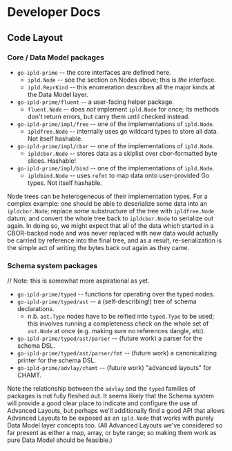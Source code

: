 Developer Docs
==============

Code Layout
-----------

### Core / Data Model packages

- `go-ipld-prime` -- the core interfaces are defined here.
	- `ipld.Node` -- see the section on Nodes above; this is *the* interface.
	- `ipld.ReprKind` -- this enumeration describes all the major kinds at the Data Model layer.
- `go-ipld-prime/fluent` -- a user-facing helper package.
	- `fluent.Node` -- does *not* implement `ipld.Node` for once; its methods don't return errors, but carry them until checked instead.
- `go-ipld-prime/impl/free` -- one of the implementations of `ipld.Node`.
	- `ipldfree.Node` -- internally uses go wildcard types to store all data.  Not itself hashable.
- `go-ipld-prime/impl/cbor` -- one of the implementations of `ipld.Node`.
	- `ipldcbor.Node` -- stores data as a skiplist over cbor-formatted byte slices.  Hashable!
- `go-ipld-prime/impl/bind` -- one of the implementations of `ipld.Node`.
	- `ipldbind.Node` -- uses `refmt` to map data onto user-provided Go types.  Not itself hashable.

Node trees can be heterogeneous of their implementation types.
For a complex example:
one should be able to deserialize some data into an `ipldcbor.Node`;
replace *some* substructure of the tree with `ipldfree.Node` datum;
and convert the whole tree back to `ipldcbor.Node` to serialize out again.
In doing so, we might expect that all of the data which started in a CBOR-backed
node and was never replaced with new data would actually be carried by reference
into the final tree, and as a result, re-serialization is the simple act of
writing the bytes back out again as they came.

### Schema system packages

// Note: this is somewhat more aspirational as yet.

- `go-ipld-prime/typed` -- functions for operating over the typed nodes.
- `go-ipld-prime/typed/ast` -- a (self-describing!) tree of schema declarations.
	- n.b. `ast.Type` nodes have to be reified into `typed.Type` to be used; this involves running a completeness check on the whole set of `ast.Node` at once (e.g. making sure no references dangle, etc).
- `go-ipld-prime/typed/ast/parser` -- (future work) a parser for the schema DSL.
- `go-ipld-prime/typed/ast/parser/fmt` -- (future work) a canonicalizing printer for the schema DSL.
- `go-ipld-prime/advlay/chamt` -- (future work) "advanced layouts" for CHAMT.

Note the relationship between the `advlay` and the `typed` families of packages
is not fully fleshed out.  It seems likely that the Schema system will provide
a good clear place to indicate and configure the use of Advanced Layouts, but
perhaps we'll additionally find a good API that allows Advanced Layouts to be
exposed as an `ipld.Node` that works with purely Data Model layer concepts too.
(All Advanced Layouts we've considered so far present as either a map, array,
or byte range; so making them work as pure Data Model should be feasible.)

